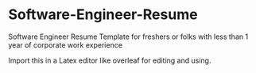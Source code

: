 # Software-Engineer-Resume
Software Engineer Resume Template for freshers or folks with less than 1 year of corporate work experience


Import this in a Latex editor like overleaf for editing and using. 
